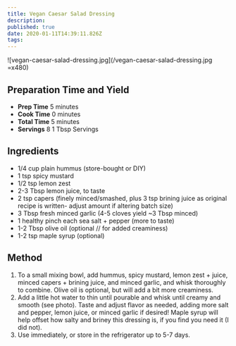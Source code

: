```yaml
---
title: Vegan Caesar Salad Dressing
description: 
published: true
date: 2020-01-11T14:39:11.826Z
tags: 
---
```


![vegan-caesar-salad-dressing.jpg](/vegan-caesar-salad-dressing.jpg =x480)
&nbsp;  

## Preparation Time and Yield

- **Prep Time** 5 minutes
- **Cook Time** 0 minutes
- **Total Time** 5 minutes
- **Servings** 8 1 Tbsp Servings
  &nbsp;

## Ingredients

- 1/4 cup plain hummus (store-bought or DIY)
- 1 tsp spicy mustard
- 1/2 tsp lemon zest
- 2-3 Tbsp lemon juice, to taste
- 2 tsp capers (finely minced/smashed, plus 3 tsp brining juice as original recipe is written- adjust amount if altering batch size)
- 3 Tbsp fresh minced garlic (4-5 cloves yield ~3 Tbsp minced)
- 1 healthy pinch each sea salt + pepper (more to taste)
- 1-2 Tbsp olive oil (optional // for added creaminess)
- 1-2 tsp maple syrup (optional)
  &nbsp;

## Method

1. To a small mixing bowl, add hummus, spicy mustard, lemon zest + juice, minced capers + brining juice, and minced garlic, and whisk thoroughly to combine. Olive oil is optional, but will add a bit more creaminess.
2. Add a little hot water to thin until pourable and whisk until creamy and smooth (see photo). Taste and adjust flavor as needed, adding more salt and pepper, lemon juice, or minced garlic if desired! Maple syrup will help offset how salty and briney this dressing is, if you find you need it (I did not).
3. Use immediately, or store in the refrigerator up to 5-7 days.
